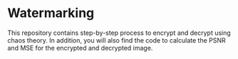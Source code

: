 # Watermarking
This repository contains step-by-step process to encrypt and decrypt using chaos theory. In addition, you will also find the code to calculate the PSNR and MSE for the encrypted and decrypted image.
